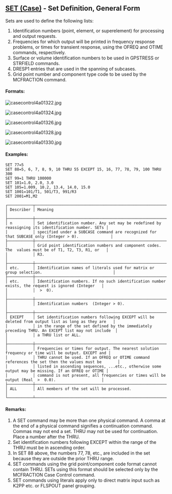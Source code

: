 ## [SET (Case)](https://help.hexagonmi.com/bundle/MSC_Nastran_2022.4/page/Nastran_Combined_Book/qrg/casecontrol4a/TOC.SET.Case.xhtml) - Set Definition, General Form

Sets are used to define the following lists:

1. Identification numbers (point, element, or superelement) for processing and output requests.
2. Frequencies for which output will be printed in frequency response problems, or times for transient response, using the OFREQ and OTIME commands, respectively.
3. Surface or volume identification numbers to be used in GPSTRESS or STRFIELD commands.
4. DRESP1 entries that are used in the spanning of subcases.
5. Grid point number and component type code to be used by the MCFRACTION command.

#### Formats:

![casecontrol4a01322.jpg](https://help-be.hexagonmi.com/bundle/MSC_Nastran_2022.4/page/Nastran_Combined_Book/qrg/casecontrol4a/../../../assets/casecontrol4a01322.jpg?_LANG=enus)  

![casecontrol4a01324.jpg](https://help-be.hexagonmi.com/bundle/MSC_Nastran_2022.4/page/Nastran_Combined_Book/qrg/casecontrol4a/../../../assets/casecontrol4a01324.jpg?_LANG=enus)  

![casecontrol4a01326.jpg](https://help-be.hexagonmi.com/bundle/MSC_Nastran_2022.4/page/Nastran_Combined_Book/qrg/casecontrol4a/../../../assets/casecontrol4a01326.jpg?_LANG=enus)  

![casecontrol4a01328.jpg](https://help-be.hexagonmi.com/bundle/MSC_Nastran_2022.4/page/Nastran_Combined_Book/qrg/casecontrol4a/../../../assets/casecontrol4a01328.jpg?_LANG=enus)  

![casecontrol4a01330.jpg](https://help-be.hexagonmi.com/bundle/MSC_Nastran_2022.4/page/Nastran_Combined_Book/qrg/casecontrol4a/../../../assets/casecontrol4a01330.jpg?_LANG=enus)  

#### Examples:

```nastran
SET 77=5
SET 88=5, 6, 7, 8, 9, 10 THRU 55 EXCEPT 15, 16, 77, 78, 79, 100 THRU 300
SET 99=1 THRU 100000
SET 101=1.0, 2.0, 3.0
SET 105=1.009, 10.2, 13.4, 14.0, 15.0
SET 1001=101/T1, 501/T3, 991/R3
SET 2001=M1,M2
```

```text
┌───────────┬────────────────────────────────────────────────────────────────────────────────────────────────────┐
│ Describer │ Meaning                                                                                            │
├───────────┼────────────────────────────────────────────────────────────────────────────────────────────────────┤
│ n         │ Set identification number. Any set may be redefined by reassigning its identification number. SETs │
│           │ specified under a SUBCASE command are recognized for that SUBCASE only (Integer > 0).              │
├───────────┼────────────────────────────────────────────────────────────────────────────────────────────────────┤
│           │ Grid point identification numbers and component codes. The  values must be of T1, T2, T3, R1, or   │
│           │ R3.                                                                                                │
├───────────┼────────────────────────────────────────────────────────────────────────────────────────────────────┤
│ etc.      │ Identification names of literals used for matrix or group selection.                               │
├───────────┼────────────────────────────────────────────────────────────────────────────────────────────────────┤
│ etc.      │ Identification numbers. If no such identification number exists, the request is ignored (Integer   │
│           │  >  0).                                                                                            │
├───────────┼────────────────────────────────────────────────────────────────────────────────────────────────────┤
│           │ Identification numbers  (Integer > 0).                                                             │
├───────────┼────────────────────────────────────────────────────────────────────────────────────────────────────┤
│ EXCEPT    │ Set identification numbers following EXCEPT will be deleted from output list as long as they are   │
│           │ in the range of the set defined by the immediately preceding THRU. An EXCEPT list may not include  │
│           │ a THRU list or ALL.                                                                                │
├───────────┼────────────────────────────────────────────────────────────────────────────────────────────────────┤
│           │ Frequencies or times for output. The nearest solution frequency or time will be output. EXCEPT and │
│           │ THRU cannot be used. If an OFREQ or OTIME command references the set then the values must be       │
│           │ listed in ascending sequences, ...etc., otherwise some output may be missing. If an OFREQ or OTIME │
│           │ command is not present, all frequencies or times will be output (Real  >  0.0).                    │
├───────────┼────────────────────────────────────────────────────────────────────────────────────────────────────┤
│ ALL       │ All members of the set will be processed.                                                          │
└───────────┴────────────────────────────────────────────────────────────────────────────────────────────────────┘
```

#### Remarks:

1. A SET command may be more than one physical command. A comma at the end of a physical command signifies a continuation command. Commas may not end a set. THRU may not be used for continuation. Place a number after the THRU.
2. Set identification numbers following EXCEPT within the range of the THRU must be in ascending order.
3. In SET 88 above, the numbers 77, 78, etc., are included in the set because they are outside the prior THRU range.
4. SET commands using the grid point/component code format cannot contain THRU. SETs using this format should be selected only by the MCFRACTION Case Control command.
5. SET commands using literals apply only to direct matrix input such as K2PP etc. or FLSPOUT panel grouping.

